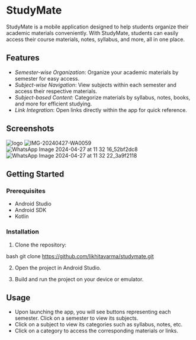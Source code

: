 # StudyMate

StudyMate is a mobile application designed to help students organize their academic materials conveniently. With StudyMate, students can easily access their course materials, notes, syllabus, and more, all in one place.

## Features

- *Semester-wise Organization*: Organize your academic materials by semester for easy access.
- *Subject-wise Navigation*: View subjects within each semester and access their respective materials.
- *Subject-based Content*: Categorize materials by syllabus, notes, books, and more for efficient studying.
- *Link Integration*: Open links directly within the app for quick reference.

## Screenshots
![logo](https://github.com/likhitavarma/StudyMate/assets/96068821/fe17ae98-709c-4074-ab4c-4e81893ca5a4)
![IMG-20240427-WA0059](https://github.com/likhitavarma/StudyMate/assets/96068821/d3b4f632-5972-4ef5-9d15-8c7edfe04dfb)
![WhatsApp Image 2024-04-27 at 11 32 16_52bf2dc8](https://github.com/likhitavarma/StudyMate/assets/96068821/2ab1d12c-6da3-449e-a343-58af9dc25254)
![WhatsApp Image 2024-04-27 at 11 32 22_3a9f2118](https://github.com/likhitavarma/StudyMate/assets/96068821/7e938466-6e2b-4ead-b8d2-2b528441613c)


## Getting Started

### Prerequisites

- Android Studio
- Android SDK
- Kotlin

### Installation

1. Clone the repository:

bash
git clone https://github.com/likhitavarma/studymate.git

2. Open the project in Android Studio.

3. Build and run the project on your device or emulator.

## Usage

- Upon launching the app, you will see buttons representing each semester. Click on a semester to view its subjects.
- Click on a subject to view its categories such as syllabus, notes, etc.
- Click on a category to access the corresponding materials or links.


